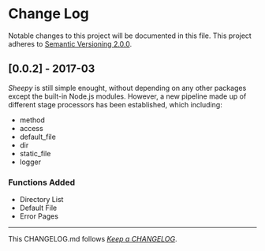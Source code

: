 #   Change Log

Notable changes to this project will be documented in this file. This project adheres to [Semantic Versioning 2.0.0](http://semver.org/).

##	[0.0.2] - 2017-03

*Sheepy* is still simple enought, without depending on any other packages except the built-in Node.js modules. However, a new pipeline made up of different stage processors has been established, which including:

*	method
*	access
*	default_file
*	dir
*	static_file
*	logger

###	Functions Added

*	Directory List
*	Default File
*	Error Pages

---
This CHANGELOG.md follows [*Keep a CHANGELOG*](http://keepachangelog.com/).
